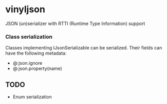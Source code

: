 # vinyljson

JSON (un)serializer with RTTI (Runtime Type Information) support

### Class serialization

Classes implementing IJsonSerializable can be serialized. Their fields can have the following metadata:

- @:json.ignore
- @:json.property(name)

## TODO

- Enum serialization